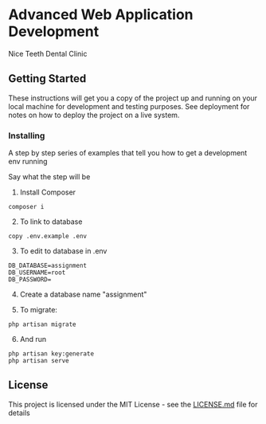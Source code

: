 # Advanced Web Application Development

Nice Teeth Dental Clinic

## Getting Started

These instructions will get you a copy of the project up and running on your local machine for development and testing purposes. See deployment for notes on how to deploy the project on a live system.


### Installing

A step by step series of examples that tell you how to get a development env running

Say what the step will be

1. Install Composer

```
composer i
```
2. To link to database

```
copy .env.example .env

```
3. To edit to database in .env

```
DB_DATABASE=assignment
DB_USERNAME=root
DB_PASSWORD=

```
4. Create a database name "assignment"

5. To migrate:

```
php artisan migrate
```

6. And run

```
php artisan key:generate
php artisan serve
```



## License

This project is licensed under the MIT License - see the [LICENSE.md](LICENSE.md) file for details
